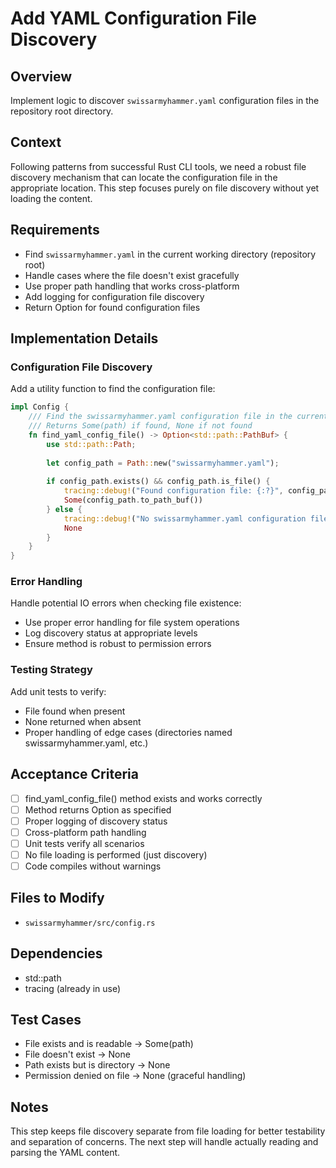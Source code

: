 # Add YAML Configuration File Discovery

## Overview
Implement logic to discover `swissarmyhammer.yaml` configuration files in the repository root directory.

## Context
Following patterns from successful Rust CLI tools, we need a robust file discovery mechanism that can locate the configuration file in the appropriate location. This step focuses purely on file discovery without yet loading the content.

## Requirements
- Find `swissarmyhammer.yaml` in the current working directory (repository root)
- Handle cases where the file doesn't exist gracefully
- Use proper path handling that works cross-platform
- Add logging for configuration file discovery
- Return Option<PathBuf> for found configuration files

## Implementation Details

### Configuration File Discovery
Add a utility function to find the configuration file:
```rust
impl Config {
    /// Find the swissarmyhammer.yaml configuration file in the current directory
    /// Returns Some(path) if found, None if not found
    fn find_yaml_config_file() -> Option<std::path::PathBuf> {
        use std::path::Path;
        
        let config_path = Path::new("swissarmyhammer.yaml");
        
        if config_path.exists() && config_path.is_file() {
            tracing::debug!("Found configuration file: {:?}", config_path);
            Some(config_path.to_path_buf())
        } else {
            tracing::debug!("No swissarmyhammer.yaml configuration file found in current directory");
            None
        }
    }
}
```

### Error Handling
Handle potential IO errors when checking file existence:
- Use proper error handling for file system operations
- Log discovery status at appropriate levels
- Ensure method is robust to permission errors

### Testing Strategy
Add unit tests to verify:
- File found when present
- None returned when absent
- Proper handling of edge cases (directories named swissarmyhammer.yaml, etc.)

## Acceptance Criteria
- [ ] find_yaml_config_file() method exists and works correctly
- [ ] Method returns Option<PathBuf> as specified
- [ ] Proper logging of discovery status
- [ ] Cross-platform path handling
- [ ] Unit tests verify all scenarios
- [ ] No file loading is performed (just discovery)
- [ ] Code compiles without warnings

## Files to Modify
- `swissarmyhammer/src/config.rs`

## Dependencies
- std::path
- tracing (already in use)

## Test Cases
- File exists and is readable → Some(path)
- File doesn't exist → None
- Path exists but is directory → None
- Permission denied on file → None (graceful handling)

## Notes
This step keeps file discovery separate from file loading for better testability and separation of concerns. The next step will handle actually reading and parsing the YAML content.